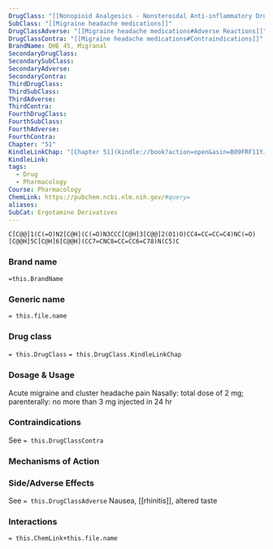 ```yaml
---
DrugClass: "[[Nonopioid Analgesics - Nonsteroidal Anti-inflammatory Drugs]]"
SubClass: "[[Migraine headache medications]]"
DrugClassAdverse: "[[Migraine headache medications#Adverse Reactions]]"
DrugClassContra: "[[Migraine headache medications#Contraindications]]"
BrandName: DHE 45, Migranal
SecondaryDrugClass: 
SecondarySubClass: 
SecondaryAdverse: 
SecondaryContra: 
ThirdDrugClass: 
ThirdSubClass: 
ThirdAdverse: 
ThirdContra: 
FourthDrugClass: 
FourthSubClass: 
FourthAdverse: 
FourthContra: 
Chapter: "51"
KindleLinkChap: "[Chapter 51](kindle://book?action=open&asin=B09FRF11YJ&location=30282)"
KindleLink: 
tags:
  - Drug
  - Pharmacology
Course: Pharmacology
ChemLink: https://pubchem.ncbi.nlm.nih.gov/#query=
aliases: 
SubCat: Ergotamine Derivatives
---
```

```smiles
C[C@@]1(C(=O)N2[C@H](C(=O)N3CCC[C@H]3[C@@]2(O1)O)CC4=CC=CC=C4)NC(=O)[C@@H]5C[C@H]6[C@@H](CC7=CNC8=CC=CC6=C78)N(C5)C
```

### Brand name
`=this.BrandName`

### Generic name
`= this.file.name`

### Drug class 
`= this.DrugClass`
	`= this.DrugClass.KindleLinkChap`

### Dosage & Usage
Acute migraine and cluster headache pain
Nasally: total dose of 2 mg; parenterally: no more than 3 mg injected in 24 hr

### Contraindications
See `= this.DrugClassContra`

### Mechanisms of Action


### Side/Adverse Effects
See `= this.DrugClassAdverse`
Nausea, [[rhinitis]], altered taste

### Interactions

`= this.ChemLink+this.file.name`

